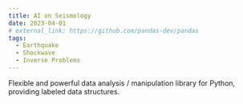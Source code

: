 ```yaml
---
title: AI on Seismology
date: 2023-04-01
# external_link: https://github.com/pandas-dev/pandas
tags:
  - Earthquake
  - Shockwave
  - Inverse Problems
---
```


Flexible and powerful data analysis / manipulation library for Python, providing labeled data structures.

<!--more-->
